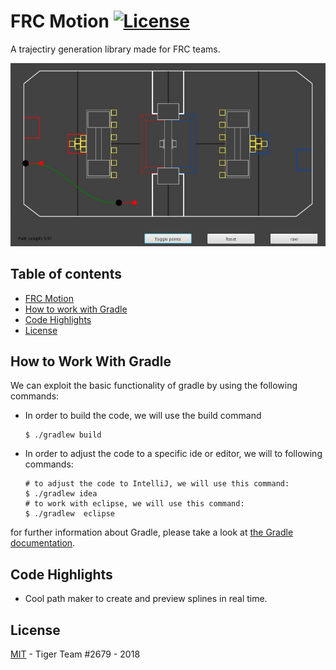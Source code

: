 # FRC Motion  [![License](https://img.shields.io/badge/license-MIT-blue.svg)](https://shields.io/)
A trajectiry generation library made for FRC teams.

 <img src="https://raw.githubusercontent.com/Tiger-team-2679/FRC-Motion/master/pics/program.jpg?token=AVHeGzzz8uJWUB5gEXDOZHicBNSpwohBks5bXKeJwA%3D%3D" alt="W3Schools.com"> 

## Table of contents
* [FRC Motion](#frc-motion)
* [How to work with Gradle](#how-to-work-with-gradle)
* [Code Highlights](#code-highlights)
* [License](#license)

## How to Work With Gradle

We can exploit the basic functionality of gradle by using the following commands:
* In order to build the code, we will use the build command
    ```
    $ ./gradlew build
    ```
* In order to adjust the code to a specific ide or editor, we will to following commands:
    ```
    # to adjust the code to IntelliJ, we will use this command:
    $ ./gradlew idea
    # to work with eclipse, we will use this command:
    $ ./gradlew  eclipse
    ```

for further information about Gradle, please take a look at [the Gradle documentation](https://docs.gradle.org/current/userguide/userguide.html).

## Code Highlights

* Cool path maker to create and preview splines in real time.

## License
[MIT](LICENSE) - Tiger Team #2679 - 2018
	
